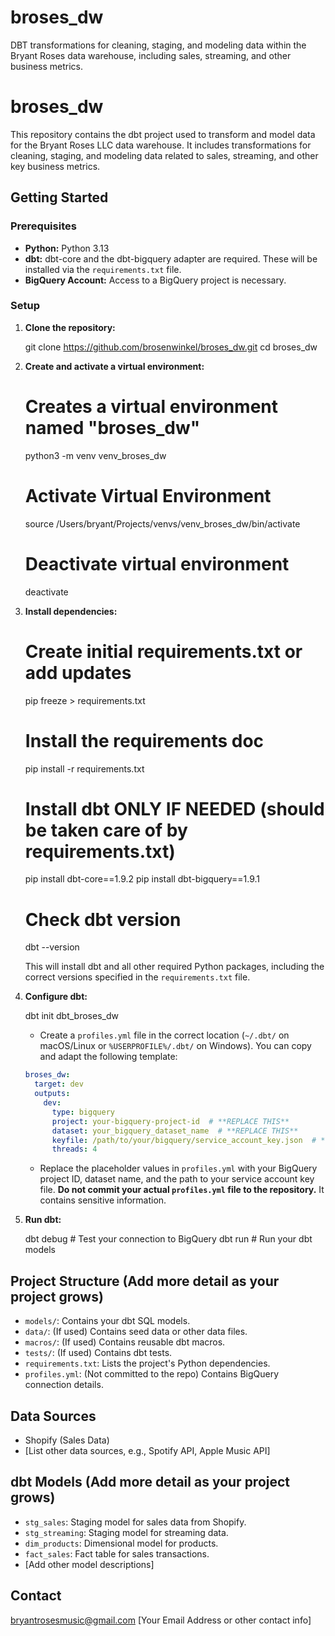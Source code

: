 # broses_dw
DBT transformations for cleaning, staging, and modeling data within the Bryant Roses data warehouse, including sales, streaming, and other business metrics.

# broses_dw

This repository contains the dbt project used to transform and model data for the Bryant Roses LLC data warehouse. It includes transformations for cleaning, staging, and modeling data related to sales, streaming, and other key business metrics.

## Getting Started

### Prerequisites

*   **Python:** Python 3.13
*   **dbt:** dbt-core and the dbt-bigquery adapter are required.  These will be installed via the `requirements.txt` file.
*   **BigQuery Account:** Access to a BigQuery project is necessary.

### Setup

1.  **Clone the repository:**

    git clone https://github.com/brosenwinkel/broses_dw.git
    cd broses_dw

2.  **Create and activate a virtual environment:**

    # Creates a virtual environment named "broses_dw"
    python3 -m venv venv_broses_dw 

    # Activate Virtual Environment
    source /Users/bryant/Projects/venvs/venv_broses_dw/bin/activate

    # Deactivate virtual environment
    deactivate


3.  **Install dependencies:**

    # Create initial requirements.txt or add updates
    pip freeze > requirements.txt

    # Install the requirements doc
    pip install -r requirements.txt

    # Install dbt ONLY IF NEEDED (should be taken care of by requirements.txt)
    pip install dbt-core==1.9.2
    pip install dbt-bigquery==1.9.1

    # Check dbt version
    dbt --version

    This will install dbt and all other required Python packages, including the correct versions specified in the `requirements.txt` file.

4.  **Configure dbt:**


    dbt init dbt_broses_dw
    
    *   Create a `profiles.yml` file in the correct location (`~/.dbt/` on macOS/Linux or `%USERPROFILE%/.dbt/` on Windows).  You can copy and adapt the following template:

    ```yaml
    broses_dw:
      target: dev
      outputs:
        dev:
          type: bigquery
          project: your-bigquery-project-id  # **REPLACE THIS**
          dataset: your_bigquery_dataset_name  # **REPLACE THIS**
          keyfile: /path/to/your/bigquery/service_account_key.json  # **REPLACE THIS - DO NOT COMMIT THIS FILE**
          threads: 4
    ```

    *   Replace the placeholder values in `profiles.yml` with your BigQuery project ID, dataset name, and the path to your service account key file.  **Do not commit your actual `profiles.yml` file to the repository.**  It contains sensitive information.

5.  **Run dbt:**

    dbt debug  # Test your connection to BigQuery
    dbt run    # Run your dbt models

## Project Structure (Add more detail as your project grows)

*   `models/`: Contains your dbt SQL models.
*   `data/`:  (If used) Contains seed data or other data files.
*   `macros/`: (If used) Contains reusable dbt macros.
*   `tests/`: (If used) Contains dbt tests.
*   `requirements.txt`: Lists the project's Python dependencies.
*   `profiles.yml`: (Not committed to the repo) Contains BigQuery connection details.

## Data Sources

*   Shopify (Sales Data)
*   [List other data sources, e.g., Spotify API, Apple Music API]

## dbt Models (Add more detail as your project grows)

*   `stg_sales`: Staging model for sales data from Shopify.
*   `stg_streaming`: Staging model for streaming data.
*   `dim_products`: Dimensional model for products.
*   `fact_sales`: Fact table for sales transactions.
*   [Add other model descriptions]


## Contact

bryantrosesmusic@gmail.com [Your Email Address or other contact info]






